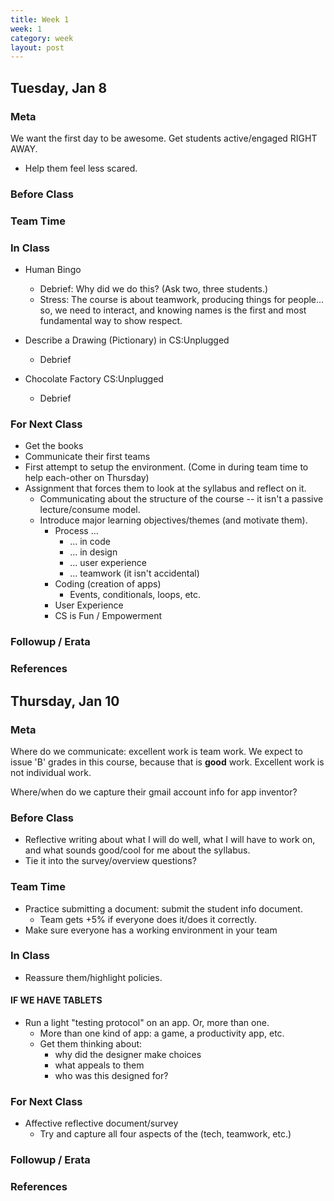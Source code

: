 ```yaml
---
title: Week 1 
week: 1
category: week
layout: post
---
```


## Tuesday, Jan 8

### Meta

We want the first day to be awesome. Get students active/engaged RIGHT AWAY.

* Help them feel less scared.


### Before Class

### Team Time

### In Class

* Human Bingo
  * Debrief: Why did we do this? (Ask two, three students.)
  * Stress: The course is about teamwork, producing things for people... so, we need to interact, and knowing names is the first and most fundamental way to show respect.

* Describe a Drawing (Pictionary) in CS:Unplugged
  * Debrief

* Chocolate Factory CS:Unplugged
  * Debrief

### For Next Class

* Get the books
* Communicate their first teams
* First attempt to setup the environment. (Come in during team time to help each-other on Thursday)
* Assignment that forces them to look at the syllabus and reflect on it.
  * Communicating about the structure of the course -- it isn't a passive lecture/consume model.
  * Introduce major learning objectives/themes (and motivate them).
    * Process ...
      * ... in code
      * ... in design
      * ... user experience
      * ... teamwork (it isn't accidental)
    * Coding (creation of apps)
      * Events, conditionals, loops, etc.
    *  User Experience
    * CS is Fun / Empowerment


### Followup / Erata

### References


<!-- # # # # # # # # # # # # # # # # # # # # # # # # # # # -->

## Thursday, Jan 10

### Meta

Where do we communicate: excellent work is team work. We expect to issue 'B' grades in this course, because that is **good** work. Excellent work is not individual work.

Where/when do we capture their gmail account info for app inventor?

### Before Class

* Reflective writing about what I will do well, what I will have to work on, and what sounds good/cool for me about the syllabus. 
* Tie it into the survey/overview questions?

### Team Time

* Practice submitting a document: submit the student info document.
  * Team gets +5% if everyone does it/does it correctly.
* Make sure everyone has a working environment in your team

### In Class

* Reassure them/highlight policies.

#### IF WE HAVE TABLETS
* Run a light "testing protocol" on an app. Or, more than one.
  * More than one kind of app: a game, a productivity app, etc.
  * Get them thinking about: 
    * why did the designer make choices
    * what appeals to them 
    * who was this designed for?

### For Next Class

* Affective reflective document/survey
  * Try and capture all four aspects of the (tech, teamwork, etc.)

### Followup / Erata

### References


<!-- # # # # # # # # # # # # # # # # # # # # # # # # # # # -->

